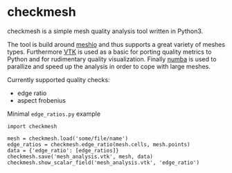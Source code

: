 # checkmesh 

checkmesh is a simple mesh quality analysis tool written in Python3.

The tool is build around [meshio](https://github.com/nschloe/meshio) and thus supports a great variety of meshes types. Furthermore [VTK](https://vtk.org) is used as a basic for porting quality metrics to Python and for rudimentary quality visualization. Finally  [numba](https://github.com/numba/numba) is used to parallize and speed up the analysis in order to cope with large meshes.

Currently supported quality checks:
 - edge ratio
 - aspect frobenius

Minimal `edge_ratios.py` example 
```
import checkmesh

mesh = checkmesh.load('some/file/name')
edge_ratios = checkmesh.edge_ratio(mesh.cells, mesh.points)
data = {'edge_ratio': [edge_ratios]}
checkmesh.save('mesh_analysis.vtk', mesh, data)
checkmesh.show_scalar_field('mesh_analysis.vtk', 'edge_ratio')
```

